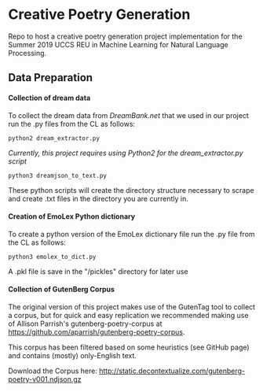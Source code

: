 # Creative Poetry Generation
Repo to host a creative poetry generation project implementation for the Summer 2019 UCCS REU in Machine Learning for Natural Language Processing.

## Data Preparation
  #### Collection of dream data
  To collect the dream data from _DreamBank.net_ that we used in our project run the .py files from the CL as follows:
    
   ```
   python2 dream_extractor.py
   ```
   *Currently, this project requires using Python2 for the dream_extractor.py script*
   
   ```
   python3 dreamjson_to_text.py
   ```
   These python scripts will create the directory structure necessary to scrape and create .txt files in the directory you are    currently in.

  #### Creation of EmoLex Python dictionary
  To create a python version of the EmoLex dictionary file run the .py file from the CL as follows:

   ```
   python3 emolex_to_dict.py
   ```
   A .pkl file is save in the "/pickles" directory for later use
   
   #### Collection of GutenBerg Corpus
   The original version of this project makes use of the GutenTag tool to collect a corpus, but for quick and easy replication we recommended making use of Allison Parrish's gutenberg-poetry-corpus at https://github.com/aparrish/gutenberg-poetry-corpus.
   
   This corpus has been filtered based on some heuristics (see GitHub page) and contains (mostly) only-English text.
   
   Download the Corpus here:
   http://static.decontextualize.com/gutenberg-poetry-v001.ndjson.gz
